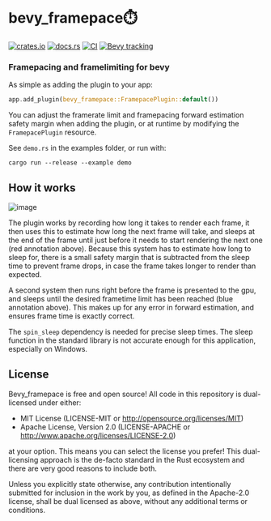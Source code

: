 # bevy_framepace⏱️

[![crates.io](https://img.shields.io/crates/v/bevy_framepace)](https://crates.io/crates/bevy_framepace)
[![docs.rs](https://docs.rs/bevy_framepace/badge.svg)](https://docs.rs/bevy_framepace)
[![CI](https://github.com/aevyrie/bevy_framepace/workflows/CI/badge.svg?branch=main)](https://github.com/aevyrie/bevy_framepace/actions?query=workflow%3A%22CI%22+branch%3Amain)
[![Bevy tracking](https://img.shields.io/badge/Bevy%20tracking-main-lightblue)](https://github.com/bevyengine/bevy/blob/main/docs/plugins_guidelines.md#main-branch-tracking)

### Framepacing and framelimiting for bevy

As simple as adding the plugin to your app:

```rs
app.add_plugin(bevy_framepace::FramepacePlugin::default())
```

You can adjust the framerate limit and framepacing forward estimation safety margin when adding the
plugin, or at runtime by modifying the `FramepacePlugin` resource.

See `demo.rs` in the examples folder, or run with:
```console
cargo run --release --example demo
```

## How it works

![image](https://user-images.githubusercontent.com/2632925/148489293-180b28e2-de49-4450-a1db-221d50b29a00.png)

The plugin works by recording how long it takes to render each frame, it then uses this to estimate how long the next frame will take, and sleeps at the end of the frame until just before it needs to start rendering the next one (red annotation above). Because this system has to estimate how long to sleep for, there is a small safety margin that is subtracted from the sleep time to prevent frame drops, in case the frame takes longer to render than expected. 

A second system then runs right before the frame is presented to the gpu, and sleeps until the desired frametime limit has been reached (blue annotation above). This makes up for any error in forward estimation, and ensures frame time is exactly correct.

The `spin_sleep` dependency is needed for precise sleep times. The sleep function in the standard library is not accurate enough for this application, especially on Windows.

## License

Bevy_framepace is free and open source! All code in this repository is dual-licensed under either:

* MIT License (LICENSE-MIT or http://opensource.org/licenses/MIT)
* Apache License, Version 2.0 (LICENSE-APACHE or http://www.apache.org/licenses/LICENSE-2.0)

at your option. This means you can select the license you prefer! This dual-licensing approach is the de-facto standard in the Rust ecosystem and there are very good reasons to include both.

Unless you explicitly state otherwise, any contribution intentionally submitted for inclusion in the work by you, as defined in the Apache-2.0 license, shall be dual licensed as above, without any additional terms or conditions.
